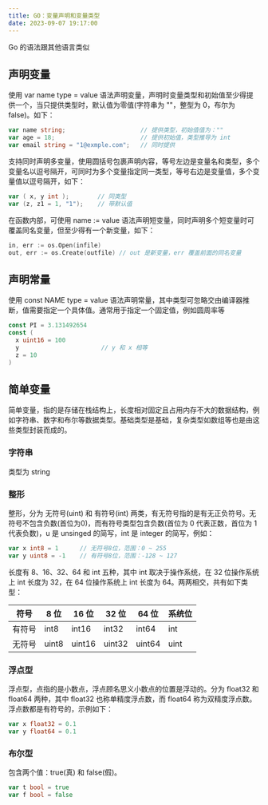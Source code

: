 ```yaml
---
title: GO：变量声明和变量类型
date: 2023-09-07 19:17:00
---
```


Go 的语法跟其他语言类似

## 声明变量

使用 var name type = value 语法声明变量，声明时变量类型和初始值至少得提供一个，当只提供类型时，默认值为零值(字符串为 ""，整型为 0，布尔为 false)。如下：

```go
var name string;                     // 提供类型，初始值值为：""
var age = 18;                        // 提供初始值，类型推导为 int
var email string = "1@exmple.com";   // 同时提供
```

支持同时声明多变量，使用圆括号包裹声明内容，等号左边是变量名和类型，多个变量名以逗号隔开，可同时为多个变量指定同一类型，等号右边是变量值，多个变量值以逗号隔开，如下：

```go
var ( x, y int );        // 同类型
var (z, z1 = 1, "1");    // 带默认值
```

在函数内部，可使用 name := value 语法声明短变量，同时声明多个短变量时可覆盖同名变量，但至少得有一个新变量，如下：

```go
in, err := os.Open(infile)
out, err := os.Create(outfile) // out 是新变量，err 覆盖前面的同名变量
```

## 声明常量

使用 const NAME type = value 语法声明常量，其中类型可忽略交由编译器推断，值需要指定一个具体值。通常用于指定一个固定值，例如圆周率等

```go
const PI = 3.131492654
const (
  x uint16 = 100
  y                       // y 和 x 相等
  z = 10
)
```

## 简单变量

简单变量，指的是存储在栈结构上，长度相对固定且占用内存不大的数据结构，例如字符串、数字和布尔等数据类型。基础类型是基础，复杂类型如数组等也是由这些类型封装而成的。

### 字符串

类型为 string

### 整形

整形，分为 无符号(uint) 和 有符号(int) 两类，有无符号指的是有无正负符号。无符号不包含负数(首位为0)，而有符号类型包含负数(首位为 0 代表正数，首位为 1 代表负数)，u 是 unsinged 的简写，int 是 integer 的简写，例如：

```go
var x int8 = 1      // 无符号8位，范围：0 ~ 255
var y uint8 = -1    // 有符号8位，范围：-128 ~ 127
```

长度有 8、16、32、64 和 int 五种，其中 int 取决于操作系统，在 32 位操作系统上 int 长度为 32，在 64 位操作系统上 int 长度为 64。两两相交，共有如下类型：

| 符号   | 8 位  | 16 位  | 32 位  | 64 位  | 系统位 |
| ------ | ----- | ------ | ------ | ------ | ------ |
| 有符号 | int8  | int16  | int32  | int64  | int    |
| 无符号 | uint8 | uint16 | uint32 | uint64 | uint   |

### 浮点型

浮点型，点指的是小数点，浮点顾名思义小数点的位置是浮动的。分为 float32 和 float64 两种，其中 float32 也称单精度浮点数，而 float64 称为双精度浮点数。浮点数都是有符号的，示例如下：

```go
var x float32 = 0.1
var y float64 = 0.1
```

### 布尔型

包含两个值：true(真) 和 false(假)。

```go
var t bool = true
var f bool = false
```